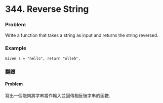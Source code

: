 # 344. Reverse String

### Problem

Write a function that takes a string as input and returns the string reversed.  

### Example 

```
Given s = "hello", return "olleh".
```

### 翻譯

#### Problem
寫出一個能夠將字串當作輸入並回傳相反後字串的函數.
